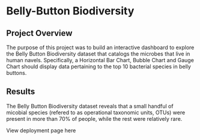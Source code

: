 # Belly-Button Biodiversity

## Project Overview
The purpose of this project was to build an interactive dashboard to explore the Belly Button Biodiversity dataset that catalogs the microbes that live in human navels. Specifically, a Horizontal Bar Chart, Bubble Chart and Gauge Chart should display data pertaining to the top 10 bacterial species in belly buttons. 

## Results
The Belly Button Biodiversity dataset reveals that a small handful of micobial species (refered to as operational taxonomic units, OTUs) were present in more than 70% of people, while the rest were relatively rare. 

View deployment page here

